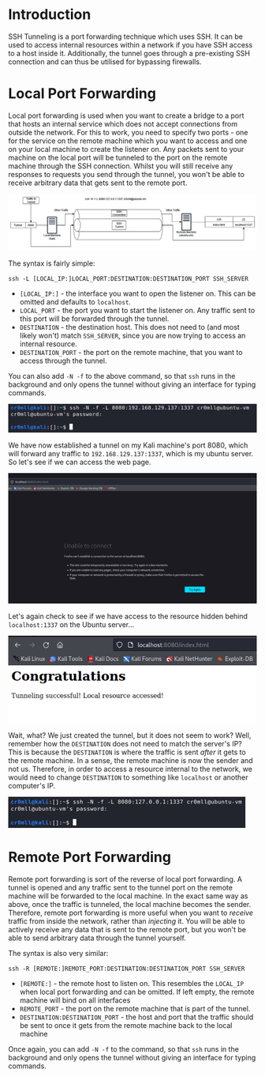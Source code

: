 # Introduction
SSH Tunneling is a port forwarding technique which uses SSH. It can be used to access internal resources within a network if you have SSH access to a host inside it. Additionally, the tunnel goes through a pre-existing SSH connection and can thus be utilised for bypassing firewalls.

# Local Port Forwarding
Local port forwarding is used when you want to create a bridge to a port that hosts an internal service which does not accept connections from outside the network. For this to work, you need to specify two ports - one for the service on the remote machine which you want to access and one on your local machine to create the listener on. Any packets sent to your machine on the local port will be tunneled to the port on the remote machine through the SSH connection. Whilst you will still receive any responses to requests you send through the tunnel, you won't be able to receive arbitrary data that gets sent to the remote port.

![](Resources/Images/SSH_Local_Tunnel.png)

The syntax is fairly simple:
```
ssh -L [LOCAL_IP:]LOCAL_PORT:DESTINATION:DESTINATION_PORT SSH_SERVER
```

- `[LOCAL_IP:]` - the interface you want to open the listener on. This can be omitted and defaults to `localhost`.
- `LOCAL_PORT` - the port you want to start the listener on. Any traffic sent to this port will be forwarded through the tunnel.
- `DESTINATION` - the destination host. This does not need to (and most likely won't) match `SSH_SERVER`, since you are now trying to access an internal resource.
- `DESTINATION_PORT` - the port on the remote machine, that you want to access through the tunnel.

You can also add `-N -f` to the above command, so that `ssh` runs in the background and only opens the tunnel without giving an interface for typing commands.

![](Resources/Images/SSH_Local_Tunnel_Wrong.png)

We have now established a tunnel on my Kali machine's port 8080, which will forward any traffic to `192.168.129.137:1337`, which is my ubuntu server. So let's see if we can access the web page.

![](Resources/Images/SSH_Local_Tunnel_Fail.png)

Let's again check to see if we have access to the resource hidden behind `localhost:1337` on the Ubuntu server...

![](Resources/Images/SSH_Local_Tunnel_Success.png)

Wait, what? We just created the tunnel, but it does not seem to work? Well, remember how the `DESTINATION` does not need to match the server's IP? This is because the `DESTINATION` is where the traffic is sent *after* it gets to the remote machine. In a sense, the remote machine is now the sender and not us. Therefore, in order to access a resource internal to the network, we would need to change `DESTINATION` to something like `localhost` or another computer's IP.

![](Resources/Images/SSH_Local_Tunnel_Correct.png)

# Remote Port Forwarding
Remote port forwarding is sort of the reverse of local port forwarding. A tunnel is opened and any traffic sent to the tunnel port on the remote machine will be forwarded to the local machine. In the exact same way as above, once the traffic is tunneled, the local machine becomes the sender. Therefore, remote port forwarding is more useful when you want to *receive* traffic from inside the network, rather than *injecting* it. You will be able to actively receive any data that is sent to the remote port, but you won't be able to send arbitrary data through the tunnel yourself.

The syntax is also very similar:

```
ssh -R [REMOTE:]REMOTE_PORT:DESTINATION:DESTINATION_PORT SSH_SERVER
```

- `[REMOTE:]` - the remote host to listen on. This resembles the `LOCAL_IP` when local port forwarding and can be omitted. If left empty, the remote machine will bind on all interfaces
- `REMOTE_PORT` - the port on the remote machine that is part of the tunnel.
- `DESTINATION:DESTINATION_PORT` - the host and port that the traffic should be sent to once it gets from the remote machine back to the local machine

Once again, you can add `-N -f` to the command, so that `ssh` runs in the background and only opens the tunnel without giving an interface for typing commands.

